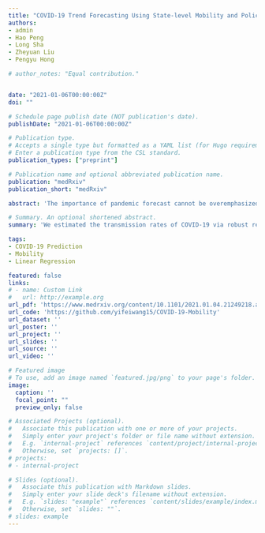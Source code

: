 ```yaml
---
title: "COVID-19 Trend Forecasting Using State-level Mobility and Policy"
authors:
- admin
- Hao Peng
- Long Sha
- Zheyuan Liu
- Pengyu Hong

# author_notes: "Equal contribution."


date: "2021-01-06T00:00:00Z"
doi: ""

# Schedule page publish date (NOT publication's date).
publishDate: "2021-01-06T00:00:00Z"

# Publication type.
# Accepts a single type but formatted as a YAML list (for Hugo requirements).
# Enter a publication type from the CSL standard.
publication_types: ["preprint"]

# Publication name and optional abbreviated publication name.
publication: "medRxiv"
publication_short: "medRxiv"

abstract: 'The importance of pandemic forecast cannot be overemphasized. We propose an interpretable machine learning approach for forecasting pandemic transmission rates by utilizing local mobility statistics and government policies. A calibration step is introduced to deal with time-varying relationships between transmission rates and predictors. Experimental results demonstrate that our approach is able to make accurate two-week ahead predictions of the state-level COVID-19 infection trends in the US. Moreover, the models trained by our approach offer insights into the spread of COVID-19, such as the association between the baseline transmission rate and the state-level demographics, the effectiveness of local policies in reducing COVID-19 infections, and so on. This work provides a good understanding of COVID-19 evolution with respect to state-level characteristics and can potentially inform local policymakers in devising customized response strategies.'

# Summary. An optional shortened abstract.
summary: 'We estimated the transmission rates of COVID-19 via robust regression on local mobility statistics as well as local policies.'

tags:
- COVID-19 Prediction
- Mobility
- Linear Regression

featured: false
links:
# - name: Custom Link
#   url: http://example.org
url_pdf: 'https://www.medrxiv.org/content/10.1101/2021.01.04.21249218.abstract'
url_code: 'https://github.com/yifeiwang15/COVID-19-Mobility'
url_dataset: ''
url_poster: ''
url_project: ''
url_slides: ''
url_source: ''
url_video: ''

# Featured image
# To use, add an image named `featured.jpg/png` to your page's folder. 
image:
  caption: ''
  focal_point: ""
  preview_only: false

# Associated Projects (optional).
#   Associate this publication with one or more of your projects.
#   Simply enter your project's folder or file name without extension.
#   E.g. `internal-project` references `content/project/internal-project/index.md`.
#   Otherwise, set `projects: []`.
# projects:
# - internal-project

# Slides (optional).
#   Associate this publication with Markdown slides.
#   Simply enter your slide deck's filename without extension.
#   E.g. `slides: "example"` references `content/slides/example/index.md`.
#   Otherwise, set `slides: ""`.
# slides: example
---
```


<!-- This work is driven by the results in my [previous paper](/publication/conference-paper/) on LLMs.

{{% callout note %}}
Create your slides in Markdown - click the *Slides* button to check out the example.
{{% /callout %}}

Add the publication's **full text** or **supplementary notes** here. You can use rich formatting such as including [code, math, and images](https://docs.hugoblox.com/content/writing-markdown-latex/). -->
